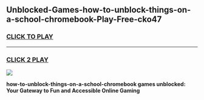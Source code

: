 
## Unblocked-Games-how-to-unblock-things-on-a-school-chromebook-Play-Free-cko47
<h3>
<a href="https://premium76.site?title=how-to-unblock-things-on-a-school-chromebook&ref=20M">CLICK TO PLAY</a></h3>
<hr>

<h3>
<a href="https://premium76.site?title=how-to-unblock-things-on-a-school-chromebook&ref=20M">CLICK 2 PLAY</a>
  
</h3>

<a href="https://premium76.site?title=how-to-unblock-things-on-a-school-chromebook&ref=19M"><img src="https://clearcache.store/games.png"></a>


**how-to-unblock-things-on-a-school-chromebook games unblocked: Your Gateway to Fun and Accessible Online Gaming**
